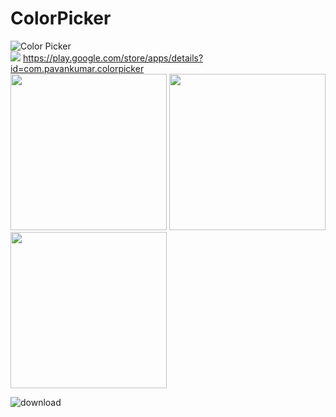 # ColorPicker
![Color Picker](https://user-images.githubusercontent.com/66868015/84566571-e90b9380-ad8f-11ea-992b-9903717b1c1d.jpg)
</br>
<a href="https://play.google.com/store/apps/details?id=com.pavankumar.colorpicker"><img src="https://user-images.githubusercontent.com/66868015/84566813-c8dcd400-ad91-11ea-8e52-b705f881e8a8.jpg" /></a>
https://play.google.com/store/apps/details?id=com.pavankumar.colorpicker</br>
<img src="https://user-images.githubusercontent.com/66868015/84566576-f0cb3800-ad8f-11ea-88cb-82db19415bf7.png" width="250" hight="600" />
<img src="https://user-images.githubusercontent.com/66868015/84566577-f294fb80-ad8f-11ea-9fc9-bf9c9a0bfdf0.png" width="250" hight="600" />
<img src="https://user-images.githubusercontent.com/66868015/84566579-f4f75580-ad8f-11ea-8d7c-2674784bc84a.png" width="250" hight="600" />





![download](https://user-images.githubusercontent.com/66868015/84566813-c8dcd400-ad91-11ea-8e52-b705f881e8a8.jpg)

